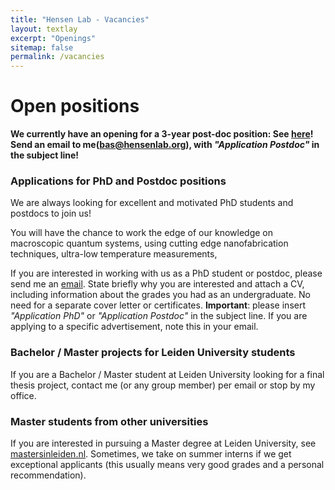 ```yaml
---
title: "Hensen Lab - Vacancies"
layout: textlay
excerpt: "Openings"
sitemap: false
permalink: /vacancies
---
```


# Open positions

**We currently have an opening for a 3-year post-doc position: See [here](https://www.universiteitleiden.nl/en/vacancies/2023/q1/23-0093-year-post-doc-position-combining-on-chip-circuit-quantum-electrodynamics-and-magnetic-levitation-to-explore-the-interface-between-quantum-mechanics-and-general-relativity)! Send an email to me(bas@hensenlab.org), with _"Application Postdoc"_ in the subject line!**


### Applications for PhD and Postdoc positions

We are always looking for excellent and motivated PhD students and postdocs to join us!

You will have the chance to work the edge of our knowledge on macroscopic quantum systems, using cutting edge nanofabrication techniques, ultra-low temperature measurements, 

If you are interested in working with us as a PhD student or postdoc, please send me an [email](mailto:bas@hensenlab.org). State briefly why you are interested and attach a CV, including information about the grades you had as an undergraduate. No need for a separate cover letter or certificates. **Important**: please insert _"Application PhD"_ or _"Application Postdoc"_ in the subject line. If you are applying to a specific advertisement, note this in your email.

### Bachelor / Master projects for Leiden University students
If you are a Bachelor / Master student at Leiden University looking for a final thesis project, contact me (or any group member) per email or stop by my office.

###  Master students from other universities
If you are interested in pursuing a Master degree at Leiden University, see [mastersinleiden.nl](http://www.mastersinleiden.nl/programmes/physics/en/introduction). Sometimes, we take on summer interns if we get exceptional applicants (this usually means very good grades and a personal recommendation).


